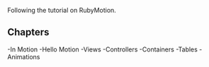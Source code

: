 Following the tutorial on RubyMotion. 

Chapters
--------------
-In Motion
-Hello Motion
-Views
-Controllers
-Containers
-Tables
-Animations